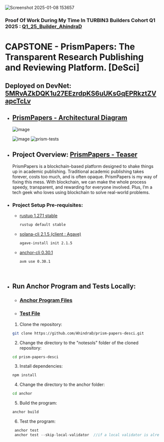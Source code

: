 ![Screenshot 2025-01-08 153657](https://github.com/user-attachments/assets/a711cf94-86c1-44e4-8a34-85f46cf8ac5a)
 ### Proof Of Work During My Time In TURBIN3 Builders Cohort Q1 2025 :  [Q1_25_Builder_AhindraD](https://github.com/solana-turbin3/Q1_25_Builder_AhindraD)
 
# CAPSTONE - PrismPapers: The Transparent Research Publishing and Reviewing Platform. [DeSci]
## Deployed on DevNet: [5MRvAZkDQK1u27EEzrdpKS6uUKsGqEPRkztZVapcTcLv](https://explorer.solana.com/address/5MRvAZkDQK1u27EEzrdpKS6uUKsGqEPRkztZVapcTcLv?cluster=devnet)

- ## [PrismPapers - Architectural Diagram](https://app.eraser.io/workspace/srtYuk9xciXjH6IUKwJs)
 
  ![image](https://github.com/user-attachments/assets/bdf852ab-567b-4bfa-98ea-fa09a5025e67)

  ![image](https://github.com/user-attachments/assets/549e15a7-e074-4a51-80a7-4c1e13b580e4)
![prism-tests](https://github.com/user-attachments/assets/5e66b9b3-1e1d-43b4-b21d-13aab6afc9ae)


- ## Project Overview: [PrismPapers - Teaser](https://ai.invideo.io/watch/eWg44dhBM4n)

  PrismPapers is a blockchain-based platform designed to shake things up in academic publishing.
  Traditional academic publishing takes forever, costs too much, and is often opaque.
  PrismPapers is my way of fixing this mess. With blockchain, we can make the whole process speedy, transparent, and rewarding for everyone involved. Plus, I’m a tech geek who loves using blockchain to solve real-world problems.

- ### Project Setup Pre-requisites:

  - [rustup 1.27.1 stable](https://www.rust-lang.org/tools/install)
    ```bash
    rustup default stable
    ```
  - [solana-cli 2.1.5 (client : Agave)](https://docs.solana.com/cli/install-solana-cli-tools)

    ```bash
    agave-install init 2.1.5
    ```

  - [anchor-cli 0.30.1](https://www.anchor-lang.com/docs/installation)

    ```bash
    avm use 0.30.1
    ```

  <br>

- ## Run Anchor Program and Tests Locally:
  - ### [Anchor Program Files](https://github.com/AhindraD/prism-papers-desci/tree/main/anchor/programs/prismpapersdesci/src)
  - ### [Test File](https://github.com/AhindraD/prism-papers-desci/blob/main/anchor/tests/prismpapersdesci.spec.ts)
  1. Clone the repository:

  ```bash
  git clone https://github.com/AhindraD/prism-papers-desci.git
  ```

  2. Change the directory to the "notesols" folder of the cloned repository:

  ```bash
  cd prism-papers-desci
  ```

  3. Install dependencies:

  ```bash
  npm install
  ```

  4. Change the directory to the anchor folder:

  ```bash
  cd anchor
  ```

  5. Build the program:

  ```bash
  anchor build
  ```

  6. Test the program:

  ```rs
   anchor test
   anchor test --skip-local-validator  //if a local validator is already running
  ```

  <br>
  <br>
  <br>
